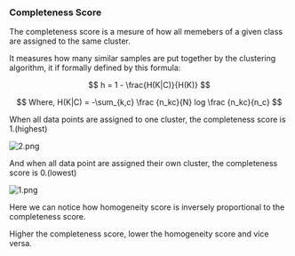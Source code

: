### Completeness Score

The completeness score is a mesure of how all memebers of a given class are assigned to the same cluster.

It measures how many similar samples are put together by the clustering algorithm, it if formally defined by this formula:

$$
h = 1 - \frac{H(K|C)}{H(K)}
$$

$$
Where, H(K|C) = -\sum_{k,c} \frac {n_kc}{N} log \frac {n_kc}{n_c} 
$$

When all data points are assigned to one cluster, the completeness score is 1.(highest)

![2.png](../images/10_HS/2.png)

And when all data point are assigned their own cluster, the completeness score is 0.(lowest)

![1.png](../images/10_HS/1.png)

Here we can notice how homogeneity score is inversely proportional to the completeness score.

Higher the completeness score, lower the homogeneity score and vice versa.
